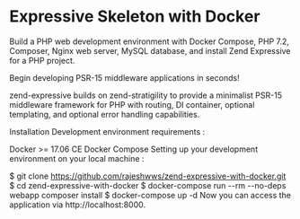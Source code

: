 # Expressive Skeleton with Docker

Build a PHP web development environment with Docker Compose, PHP 7.2, Composer, Nginx web server, MySQL database, and install Zend Expressive for a PHP project. 

Begin developing PSR-15 middleware applications in seconds!

zend-expressive builds on zend-stratigility to provide a minimalist PSR-15 middleware framework for PHP with routing, DI container, optional templating, and optional error handling capabilities.

Installation
Development environment requirements :

Docker >= 17.06 CE
Docker Compose
Setting up your development environment on your local machine :

$ git clone https://github.com/rajeshwws/zend-expressive-with-docker.git
$ cd zend-expressive-with-docker
$ docker-compose run --rm --no-deps webapp composer install
$ docker-compose up -d
Now you can access the application via http://localhost:8000.
